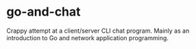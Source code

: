 # go-and-chat

Crappy attempt at a client/server CLI chat program. Mainly as an introduction to Go and network application programming.
